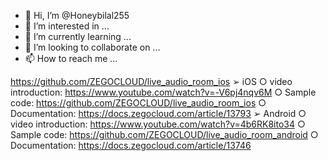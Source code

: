 - 👋 Hi, I’m @Honeybilal255
- 👀 I’m interested in ...
- 🌱 I’m currently learning ...
- 💞️ I’m looking to collaborate on ...
- 📫 How to reach me ...

<!---
Honeybilal255/Honeybilal255 is a ✨ special ✨ repository because its `README.md` (this file) appears on your GitHub profile.
You can click the Preview link to take a look at your changes.
--->
https://github.com/ZEGOCLOUD/live_audio_room_ios
➢  iOS
	○ video introduction: https://www.youtube.com/watch?v=-V6pj4nqv6M
	○ Sample code: https://github.com/ZEGOCLOUD/live_audio_room_ios
	○ Documentation: https://docs.zegocloud.com/article/13793
➢ Android 
	○ video introduction: https://www.youtube.com/watch?v=4b6RK8ito34
	○ Sample code: https://github.com/ZEGOCLOUD/live_audio_room_android
	○ Documentation: https://docs.zegocloud.com/article/13746
